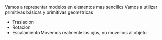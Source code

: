 Vamos a representar modelos en elementos mas sencillos
Vamos a utilizar primitivas básicas y primitivas geométricas

* Traslacion
* Rotacion
* Escalamiento
Movemos realmente los ojos, no movemos al objeto
